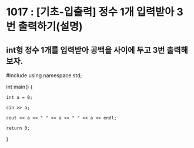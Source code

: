 # 1017 : [기초-입출력] 정수 1개 입력받아 3번 출력하기(설명)

## int형 정수 1개를 입력받아 공백을 사이에 두고 3번 출력해보자.


#include <iostream>
using namespace std;

int main() {
	
	int a = 0;

	cin >> a;

	cout << a << " " << a << " " << a << endl;

	return 0;
}